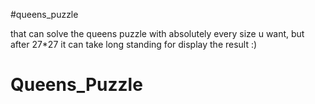 #queens_puzzle

that can solve the queens puzzle with absolutely every size u want, but after 27*27 it can take long standing for display the result :)
# Queens_Puzzle
